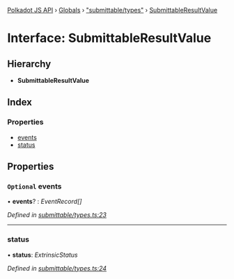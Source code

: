 [Polkadot JS API](../README.md) › [Globals](../globals.md) › ["submittable/types"](../modules/_submittable_types_.md) › [SubmittableResultValue](_submittable_types_.submittableresultvalue.md)

# Interface: SubmittableResultValue

## Hierarchy

* **SubmittableResultValue**

## Index

### Properties

* [events](_submittable_types_.submittableresultvalue.md#optional-events)
* [status](_submittable_types_.submittableresultvalue.md#status)

## Properties

### `Optional` events

• **events**? : *EventRecord[]*

*Defined in [submittable/types.ts:23](https://github.com/polkadot-js/api/blob/921e329d18/packages/api/src/submittable/types.ts#L23)*

___

###  status

• **status**: *ExtrinsicStatus*

*Defined in [submittable/types.ts:24](https://github.com/polkadot-js/api/blob/921e329d18/packages/api/src/submittable/types.ts#L24)*
